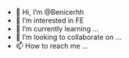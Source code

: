 - 👋 Hi, I’m @Benicerhh
- 👀 I’m interested in FE
- 🌱 I’m currently learning ...
- 💞️ I’m looking to collaborate on ...
- 📫 How to reach me ...

<!---
Benicerhh/Benicerhh is a ✨ special ✨ repository because its `README.md` (this file) appears on your GitHub profile.
You can click the Preview link to take a look at your changes.
--->
